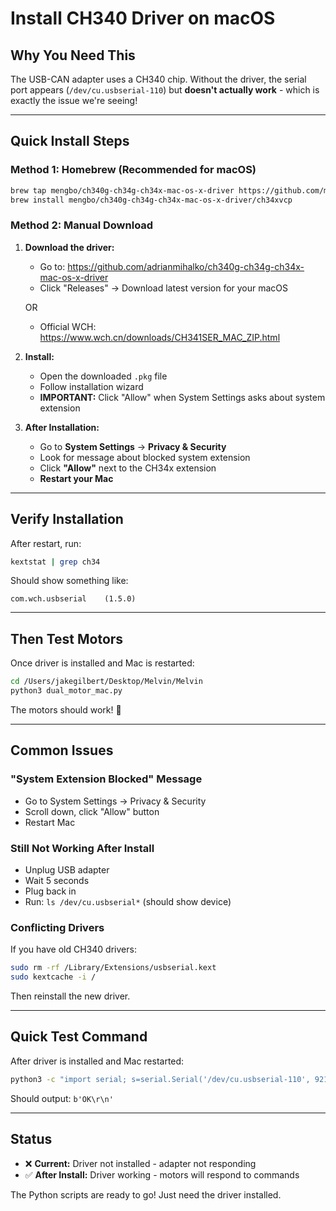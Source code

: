# Install CH340 Driver on macOS

## Why You Need This

The USB-CAN adapter uses a CH340 chip. Without the driver, the serial port appears (`/dev/cu.usbserial-110`) but **doesn't actually work** - which is exactly the issue we're seeing!

---

## Quick Install Steps

### Method 1: Homebrew (Recommended for macOS)

```bash
brew tap mengbo/ch340g-ch34g-ch34x-mac-os-x-driver https://github.com/mengbo/ch340g-ch34g-ch34x-mac-os-x-driver
brew install mengbo/ch340g-ch34g-ch34x-mac-os-x-driver/ch34xvcp
```

### Method 2: Manual Download

1. **Download the driver:**
   - Go to: https://github.com/adrianmihalko/ch340g-ch34g-ch34x-mac-os-x-driver
   - Click "Releases" → Download latest version for your macOS
   
   OR
   
   - Official WCH: https://www.wch.cn/downloads/CH341SER_MAC_ZIP.html

2. **Install:**
   - Open the downloaded `.pkg` file
   - Follow installation wizard
   - **IMPORTANT:** Click "Allow" when System Settings asks about system extension

3. **After Installation:**
   - Go to **System Settings** → **Privacy & Security**
   - Look for message about blocked system extension
   - Click **"Allow"** next to the CH34x extension
   - **Restart your Mac**

---

## Verify Installation

After restart, run:

```bash
kextstat | grep ch34
```

Should show something like:
```
com.wch.usbserial    (1.5.0)
```

---

## Then Test Motors

Once driver is installed and Mac is restarted:

```bash
cd /Users/jakegilbert/Desktop/Melvin/Melvin
python3 dual_motor_mac.py
```

The motors should work! 🎉

---

## Common Issues

### "System Extension Blocked" Message
- Go to System Settings → Privacy & Security
- Scroll down, click "Allow" button
- Restart Mac

### Still Not Working After Install
- Unplug USB adapter
- Wait 5 seconds
- Plug back in
- Run: `ls /dev/cu.usbserial*` (should show device)

### Conflicting Drivers
If you have old CH340 drivers:
```bash
sudo rm -rf /Library/Extensions/usbserial.kext
sudo kextcache -i /
```
Then reinstall the new driver.

---

## Quick Test Command

After driver is installed and Mac restarted:

```bash
python3 -c "import serial; s=serial.Serial('/dev/cu.usbserial-110', 921600); s.write(b'AT+AT\r\n'); import time; time.sleep(0.3); print(s.read(s.in_waiting))"
```

Should output: `b'OK\r\n'`

---

## Status

- ❌ **Current:** Driver not installed - adapter not responding
- ✅ **After Install:** Driver working - motors will respond to commands

The Python scripts are ready to go! Just need the driver installed.



